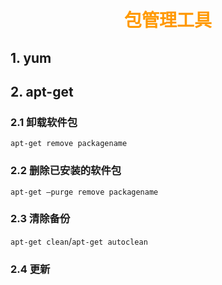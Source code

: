 # <div style="text-align:center;color:#FF9900">包管理工具</div>

## 1. yum





## 2. apt-get
### 2.1 卸载软件包
`apt-get remove packagename`

### 2.2 删除已安装的软件包
`apt-get –purge remove packagename`

### 2.3 清除备份
`apt-get clean`/`apt-get autoclean`

### 2.4 更新
